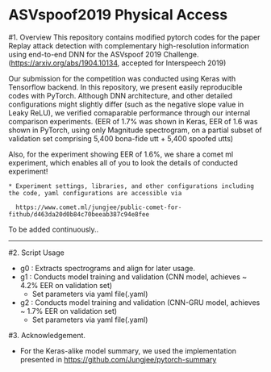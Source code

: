ASVspoof2019 Physical Access
============================

#1. Overview
This repository contains modified pytorch codes for the paper 
Replay attack detection with complementary high-resolution information using end-to-end DNN for the ASVspoof 2019 Challenge.
(https://arxiv.org/abs/1904.10134, accepted for Interspeech 2019)

Our submission for the competition was conducted using Keras with Tensorflow backend. 
In this repository, we present easily reproducible codes with PyTorch. 
Although DNN architecture, and other detailed configurations might slightly differ (such as the negative slope value in Leaky ReLU),
we verified comaparable performance through our internal comparison experiments. 
(EER of 1.7% was shown in Keras, EER of 1.6 was shown in PyTorch, using only Magnitude spectrogram, on a partial subset of validation set comprising 5,400 bona-fide utt + 5,400 spoofed utts)

Also, for the experiment showing EER of 1.6%, we share a comet ml experiment, which enables all of you to look the details of conducted experiment! 

	* Experiment settings, libraries, and other configurations including the code, yaml configurations are accessible via

	  https://www.comet.ml/jungjee/public-comet-for-fithub/d463da20d0b84c70beeab387c94e8fee


To be added continuously..
***

#2. Script Usage
* g0 	:  Extracts spectrograms and align for later usage. 
* g1	:  Conducts model training and validation (CNN model, achieves ~ 4.2% EER on validation set)
	+ Set parameters via yaml file(.yaml)
* g2	:  Conducts model training and validation (CNN-GRU model, achieves ~ 1.7% EER on validation set)
	+ Set parameters via yaml file(.yaml)

#3. Acknowledgement.
* For the Keras-alike model summary, we used the implementation presented in https://github.com/Jungjee/pytorch-summary

 
